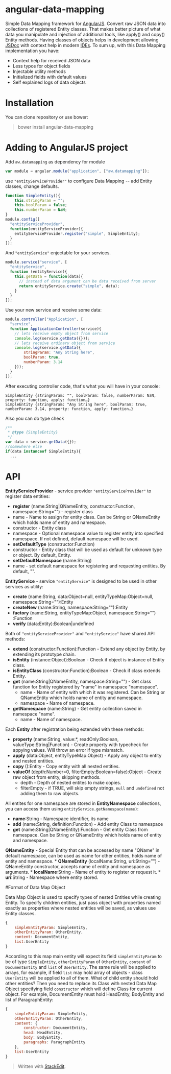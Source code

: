 # angular-data-mapping
Simple Data Mapping framework for [AngularJS](https://angularjs.org/). Convert raw JSON data into collections of registered Entity classes. That makes better picture of what data you manipulate and injection of additional tools, like apply() and copy() Entity methods. Having classes of objects helps in development allowing [JSDoc](http://usejsdoc.org/) with context help in modern [IDEs](http://www.jetbrains.com/webstorm/).
To sum up, with this Data Mapping implementation you have:
 * Context help for received JSON data
 * Less typos for object fields
 * Injectable utility methods
 * Initialized fields with default values
 * Self explained logs of data objects

# Installation
You can clone repository or use bower:
> bower install angular-data-mapping

# Adding to AngularJS project
Add `aw.datamapping` as dependency for module
```javascript
var module = angular.module("application", ["aw.datamapping"]);
```
use `"entityServiceProvider"` to configure Data Mapping -- add Entity classes, change defaults. 
```javascript
function SimpleEntity(){
	this.stringParam = "";
	this.boolParam = false;
	this.numberParam = NaN;
}
module.config([
  "entityServiceProvider",
  function(entityServiceProvider){
    entityServiceProvider.register("simple", SimpleEntity);
  }
]);
```
And `"entityService"` enjectable for your services.
```javascript
module.service("service", [
  "entityService",
  function (entityService){
    this.getData = function(data){
      // instead of data argument can be data received from server
      return entityService.create("simple", data);
    }
  }
]);
```
Use your new service and receive some data:
```javascript
module.controller("Application", [
  "service",
  function ApplicationController(service){
    // lets receive empty object from service
    console.log(service.getData({}));
    // lets receive ordinary object from service
    console.log(service.getData({
	    stringParam: "Any String here",
	    boolParam: true,
	    numberParam: 3.14
    }));
  }
]);
```
After executing controller code, that's what you will have in your console:
```
SimpleEntity {stringParam: "", boolParam: false, numberParam: NaN, property: function, apply: function…}
SimpleEntity {stringParam: "Any String here", boolParam: true, numberParam: 3.14, property: function, apply: function…}
```
Also you can do type check
```javascript
/**
 * @type {SimpleEntity}
 */
var data = service.getData({});
//somewhere else
if(data instanceof SimpleEntity){
  ...
```

# API
**EntityServiceProvider** - service provider `"entityServiceProvider"` to register data entities:
* **register** (name:String|QNameEntity, constructor:Function, namespace:String="") - register class 
 * name - Name to assign for entity class. Can be String or QNameEntity which holds name of entity and namespace.
 * constructor - Entity class 
 * namespace - Optional namespace value to register entity into specified namespace. If not defined, default namespace will be used.
* **setDefaultType** (constructor:Function)
 * constructor - Entity class that will be used as default for unknown type or object. By default, Entity.
* **setDefaultNamespace** (name:String) 
 * name - set default namespace for registering and requesting entities. By default, "".

**EntityService** - service `"entityService"` is designed to be used in other services as utility:
* **create** (name:String, data:Object=null, entityTypeMap:Object=null, namespace:String=""):Entity
* **createNew** (name:String, namespace:String=""):Entity
* **factory** (name:String, entityTypeMap:Object, namespace:String="") :Function
* **verify** (data:Entity):Boolean|undefined

Both of `"entityServiceProvider"` and `"entityService"` have shared API methods:
* **extend** (constructor:Function):Function - Extend any object by Entity, by extending its prototype chain.
* **isEntity** (instance:Object):Boolean - Check if object is instance of Entity class.
* **isEntityClass** (constructor:Function):Boolean - Check if class extends Entity.
* **get** (name:String|QNameEntity, namespace:String="") - Get class function for Entity registered by "name" in namespace "namespace".
	* name - Name of entity with which it was registered. Can be String or QNameEntity which holds name of entity and namespace.
	* namespace - Name of namespace.
* **getNamespace** (name:String) - Get entity collection saved in namespace "name".
	* name - Name of namespace.

Each **Entity** after registration being extended with these methods:
* **property** (name:String, value:*, readOnly:Boolean, valueType:String|Function) - Create property with typecheck for appying values. Will throw an error if type mismatch.
* **apply** (data:Object, entityTypeMap:Object) - Apply any object to entity and nested entities.
* **copy** ():Entity - Copy entity with all nested entities.
* **valueOf** (depth:Number=0, filterEmpty:Boolean=false):Object - Create raw object from entity, skipping methods.
	* depth - Depth of nested entites to make copies.
	* filterEmpty - if TRUE, will skip empty strings, `null` and `undefined` not adding them to raw objects.

All entites for one namespace are stored in **EntityNamespace** collections, you can access them using `entityService.getNamespace(name)`:
* **name**:String - Namespace identifier, its name
* **add** (name:String, definition:Function) - Add entity Class to namespace
* **get** (name:String|QNameEntity):Function - Get entity Class from namespace. Can be String or QNameEntity which holds name of entity and namespace.

**QNameEntity** - Special Entity that can be accessed by name "QName" in default namespace, can be used as name for other entities, holds name of entity and namespace.
	* **QNameEntity** (localName:String, uri:String="") - QNameEntity constructor, accepts name of entity and namespace as arguments.
	* **localName**:String - Name of entity to register or request it.
	* **uri**:String - Namespace where entity stored.

#Format of Data Map Object

Data Map Object is used to specify types of nested Entities while creating Entity. To specify children entities, just pass object with properties named exactly as properties where nested entities will be saved, as values use Entity classes.
```javascript
{
	simpleEntityParam: SimpleEntity,
	otherEntityParam: OtherEntity,
	content: DocumentEntity,
	list:UserEntity
}
```
According to this map main entity will expect its field `simpleEntityParam` to be of type `SimpleEntity`, `otherEntityParam` of `OtherEntity`, `content` of `DocumentEntity` and `list` of `UserEntity`. The same rule will be applied to arrays, for example, if field `list` may hold array of objects - class `UserEntity` will be applied to all of them.
What of child entity should hold other entities? Then you need to replace its Class with nested Data Map Object specifying field `constructor` which will define Class for current object. For example, DocumentEntity must hold HeadEntity, BodyEntity and list of ParagraphEntity:
```javascript
{
	simpleEntityParam: SimpleEntity,
	otherEntityParam: OtherEntity,
	content: {
		constructor: DocumentEntity,
		head: HeadEntity,
		body: BodyEntity,
		paragraphs: ParagraphEntity
	},
	list:UserEntity
}
```

> Written with [StackEdit](https://stackedit.io/).